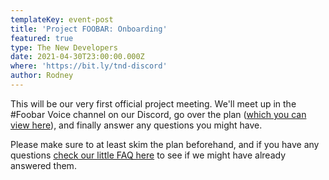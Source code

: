 ```yaml
---
templateKey: event-post
title: 'Project FOOBAR: Onboarding'
featured: true
type: The New Developers
date: 2021-04-30T23:00:00.000Z
where: 'https://bit.ly/tnd-discord'
author: Rodney
---
```

This will be our very first official project meeting. We'll meet up in the #Foobar Voice channel on our Discord, go over the plan ([which you can view here](https://docs.google.com/document/d/1F5N_18ADE8leDwU36WrTypmw_GxB52aU-CtJZZDErWk/edit?usp=sharing)), and finally answer any questions you might have.

Please make sure to at least skim the plan beforehand, and if you have any questions [check our little FAQ here](https://thenewdevelopers.com/2021-04-25-project-foobar/) to see if we might have already answered them.
